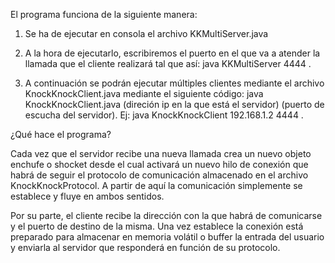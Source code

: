 El programa funciona de la siguiente manera:

1. Se ha de ejecutar en consola el archivo KKMultiServer.java

2. A la hora de ejecutarlo, escribiremos el puerto en el que va a 
atender la llamada que el cliente realizará tal que así:
java KKMultiServer 4444 .

3. A continuación se podrán ejecutar múltiples clientes mediante el 
archivo KnockKnockClient.java mediante el siguiente código:
java KnockKnockClient.java (direción ip en la que está el servidor) 
(puerto de escucha del servidor). Ej: java KnockKnockClient 192.168.1.2 
4444 .

¿Qué hace el programa?

Cada vez que el servidor recibe una nueva llamada crea un nuevo objeto 
enchufe o shocket desde el cual activará un nuevo hilo de conexión que 
habrá de seguir el protocolo de comunicación almacenado en el archivo 
KnockKnockProtocol. A partir de aquí la comunicación simplemente se 
establece y fluye en ambos sentidos.

Por su parte, el cliente recibe la dirección con la que habrá de 
comunicarse y el puerto de destino de la misma. Una vez establece la 
conexión está preparado para almacenar en memoria volátil o buffer la 
entrada del usuario y enviarla al servidor que responderá en función de 
su protocolo.



